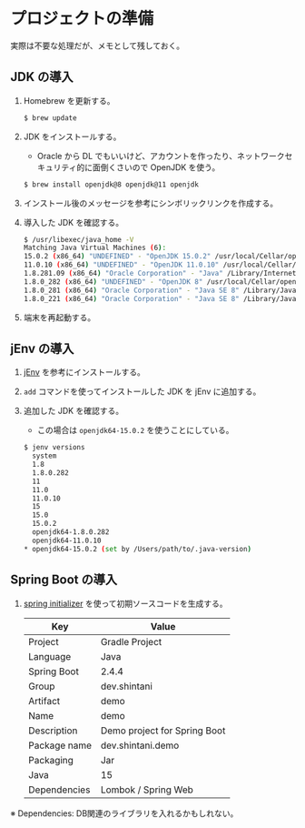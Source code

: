 # プロジェクトの準備

実際は不要な処理だが、メモとして残しておく。


## JDK の導入

1. Homebrew を更新する。

    ```sh
    $ brew update
    ```

1. JDK をインストールする。
    - Oracle から DL でもいいけど、アカウントを作ったり、ネットワークセキュリティ的に面倒くさいので OpenJDK を使う。

    ```sh
    $ brew install openjdk@8 openjdk@11 openjdk
    ```

1. インストール後のメッセージを参考にシンボリックリンクを作成する。
1. 導入した JDK を確認する。

    ```sh
    $ /usr/libexec/java_home -V
    Matching Java Virtual Machines (6):
    15.0.2 (x86_64) "UNDEFINED" - "OpenJDK 15.0.2" /usr/local/Cellar/openjdk/15.0.2/libexec/openjdk.jdk/Contents/Home
    11.0.10 (x86_64) "UNDEFINED" - "OpenJDK 11.0.10" /usr/local/Cellar/openjdk@11/11.0.10/libexec/openjdk.jdk/Contents/Home
    1.8.281.09 (x86_64) "Oracle Corporation" - "Java" /Library/Internet Plug-Ins/JavaAppletPlugin.plugin/Contents/Home
    1.8.0_282 (x86_64) "UNDEFINED" - "OpenJDK 8" /usr/local/Cellar/openjdk@8/1.8.0+282/libexec/openjdk.jdk/Contents/Home
    1.8.0_281 (x86_64) "Oracle Corporation" - "Java SE 8" /Library/Java/JavaVirtualMachines/jdk1.8.0_281.jdk/Contents/Home
    1.8.0_221 (x86_64) "Oracle Corporation" - "Java SE 8" /Library/Java/JavaVirtualMachines/jdk1.8.0_221.jdk/Contents/Home
    ```

1. 端末を再起動する。

## jEnv の導入

1. [jEnv](https://github.com/jenv/jenv) を参考にインストールする。
1. `add` コマンドを使ってインストールした JDK を jEnv に追加する。
1. 追加した JDK を確認する。
    - この場合は `openjdk64-15.0.2` を使うことにしている。

    ```sh
    $ jenv versions
      system
      1.8
      1.8.0.282
      11
      11.0
      11.0.10
      15
      15.0
      15.0.2
      openjdk64-1.8.0.282
      openjdk64-11.0.10
    * openjdk64-15.0.2 (set by /Users/path/to/.java-version)
    ```

## Spring Boot の導入

1. [spring initializer](https://start.spring.io/) を使って初期ソースコードを生成する。

    | Key | Value |
    | --- | --- |
    | Project | Gradle Project |
    | Language | Java |
    | Spring Boot | 2.4.4 |
    | Group | dev.shintani |
    | Artifact | demo |
    | Name | demo |
    | Description | Demo project for Spring Boot |
    | Package name | dev.shintani.demo |
    | Packaging | Jar |
    | Java | 15 |
    | Dependencies | Lombok / Spring Web |

※ Dependencies: DB関連のライブラリを入れるかもしれない。

